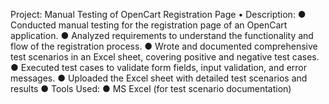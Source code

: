 Project: Manual Testing of OpenCart Registration Page
• Description:
● Conducted manual testing for the registration page of an OpenCart application.
● Analyzed requirements to understand the functionality and flow of the registration process.
● Wrote and documented comprehensive test scenarios in an Excel sheet, covering positive and negative
test cases.
● Executed test cases to validate form fields, input validation, and error messages.
● Uploaded the Excel sheet with detailed test scenarios and results 
● Tools Used:
● MS Excel (for test scenario documentation)
